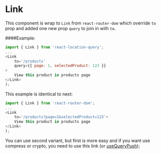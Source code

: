 # Link

This component is wrap to `Link` from `react-router-dom` which override `to` prop and added one new prop `query` to join in with `to`.

####Example:

```javascript
import { Link } from 'react-location-query';
...
<Link
	to='/products'
	query={{ page: 1, selectedProduct: 123 }}
>
	View this product in products page
</Link>
);
```

This example is identical to next:

```javascript
import { Link } from 'react-router-dom';
...
<Link
	to='/products?page=1&selectedProduct=123'>
	View this product in products page
</Link>
);
```

You can use second variant, but first is more easy and if you want use compress or crypto, you need to use this link (or [useQueryPush](/docs/en/hooks/useQueryPush.md 'useQueryPush'));
